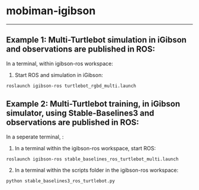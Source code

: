 # mobiman-igibson
<hr>

## Example 1: Multi-Turtlebot simulation in iGibson and observations are published in ROS:

In a terminal, within igibson-ros workspace:

1. Start ROS and simulation in iGibson:
```
roslaunch igibson-ros turtlebot_rgbd_multi.launch
```

## Example 2: Multi-Turtlebot training, in iGibson simulator, using Stable-Baselines3 and observations are published in ROS:

In a seperate terminal, :

1. In a terminal within the igibson-ros workspace, start ROS:
```
roslaunch igibson-ros stable_baselines_ros_turtlebot_multi.launch
```

2. In a terminal within the scripts folder in the igibson-ros workspace:
```
python stable_baselines3_ros_turtlebot.py
```
